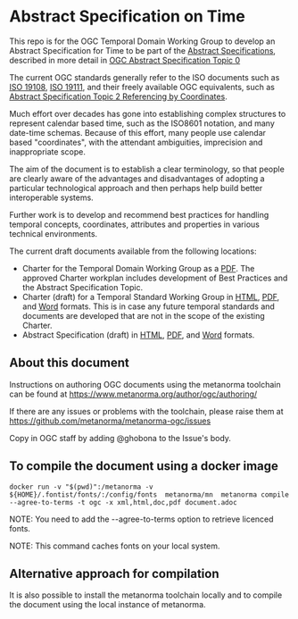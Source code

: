 # Abstract Specification on Time

This repo is for the OGC Temporal Domain Working Group to develop an Abstract Specification for Time to be part of the [Abstract Specifications](https://www.ogc.org/docs/as), described in more detail in [OGC Abstract Specification Topic 0](https://docs.ogc.org/as/04-084r4/04-084r4.html) 

The current OGC standards generally refer to the ISO documents such as [ISO 19108](https://www.iso.org/standard/26013.html), [ISO 19111](https://www.iso.org/standard/74039.html), and their freely available OGC equivalents, such as [Abstract Specification Topic 2 Referencing by Coordinates](https://docs.opengeospatial.org/as/18-005r4/18-005r4.html#44).

Much effort over decades has gone into establishing complex structures to represent calendar based time, such as the ISO8601 notation, and many date-time schemas. Because of this effort, many people use calendar based "coordinates", with the attendant ambiguities, imprecision and inappropriate scope.

The aim of the document is to establish a clear terminology, so that people are clearly aware of the advantages and disadvantages of adopting a particular technological approach and then perhaps help build better interoperable systems.

Further work is to develop and recommend best practices for handling temporal concepts, coordinates, attributes and properties in various technical environments.

The current draft documents available from the following locations:

* Charter for the Temporal Domain Working Group as a [PDF](Temporal-Abstract-Spec/Best-Practice/Temporal_Domain_WG_Charter_V0.7.pdf). The approved Charter workplan includes development of Best Practices and the Abstract Specification Topic. 
* Charter (draft) for a Temporal Standard Working Group in [HTML](https://htmlpreview.github.io/?https://github.com/opengeospatial/Temporal-Abstract-Spec/blob/master/Charter/document.html), [PDF](https://github.com/opengeospatial/Temporal-Abstract-Spec/blob/master/Charter/document.pdf), and [Word](https://github.com/opengeospatial/Temporal-Abstract-Spec/blob/master/Charter/document.doc) formats. This is in case any future temporal standards and documents are developed that are not in the scope of the existing Charter.
* Abstract Specification (draft) in [HTML](https://htmlpreview.github.io/?https://github.com/opengeospatial/Temporal-Abstract-Spec/blob/master/23-049/23-049.html), [PDF](https://github.com/opengeospatial/Temporal-Abstract-Spec/blob/master/23-049/23-049.pdf), and [Word](https://github.com/opengeospatial/Temporal-Abstract-Spec/blob/master/23-049/23-049.doc) formats.

## About this document

Instructions on authoring OGC documents using the metanorma toolchain can be found at https://www.metanorma.org/author/ogc/authoring/

If there are any issues or problems with the toolchain, please raise them at https://github.com/metanorma/metanorma-ogc/issues

Copy in OGC staff by adding @ghobona to the Issue's body.

## To compile the document using a docker image

`docker run -v "$(pwd)":/metanorma -v ${HOME}/.fontist/fonts/:/config/fonts  metanorma/mn  metanorma compile --agree-to-terms -t ogc -x xml,html,doc,pdf document.adoc`

NOTE: You need to add the --agree-to-terms option to retrieve licenced fonts.

NOTE: This command caches fonts on your local system.

## Alternative approach for compilation

It is also possible to install the metanorma toolchain locally and to compile the document using the local instance of metanorma.
